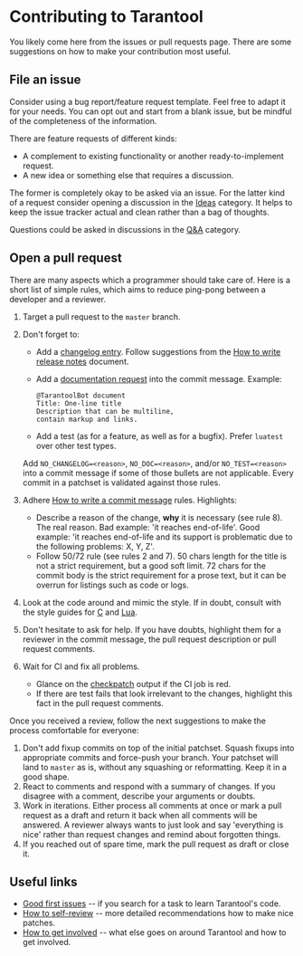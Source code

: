 # Contributing to Tarantool

You likely come here from the issues or pull requests page. There are some
suggestions on how to make your contribution most useful.

## File an issue

Consider using a bug report/feature request template. Feel free to adapt it for
your needs. You can opt out and start from a blank issue, but be mindful of the
completeness of the information.

There are feature requests of different kinds:

* A complement to existing functionality or another ready-to-implement request.
* A new idea or something else that requires a discussion.

The former is completely okay to be asked via an issue. For the latter kind of
a request consider opening a discussion in the [Ideas][ideas] category. It
helps to keep the issue tracker actual and clean rather than a bag of thoughts.

Questions could be asked in discussions in the [Q&A][q-a] category.

## Open a pull request

There are many aspects which a programmer should take care of. Here is a short
list of simple rules, which aims to reduce ping-pong between a developer and a
reviewer.

1. Target a pull request to the `master` branch.
2. Don't forget to:
   - Add a [changelog entry][changelogs]. Follow suggestions from the
     [How to write release notes][release-notes] document.
   - Add a [documentation request][docbot] into the commit message. Example:

     ```
     @TarantoolBot document
     Title: One-line title
     Description that can be multiline,
     contain markup and links.
     ```
   - Add a test (as for a feature, as well as for a bugfix). Prefer `luatest`
     over other test types.

   Add `NO_CHANGELOG=<reason>`, `NO_DOC=<reason>`, and/or `NO_TEST=<reason>`
   into a commit message if some of those bullets are not applicable. Every
   commit in a patchset is validated against those rules.
3. Adhere [How to write a commit message][commit-message] rules. Highlights:
   - Describe a reason of the change, **why** it is necessary (see rule 8). The
     real reason. Bad example: 'it reaches end-of-life'. Good example: 'it
     reaches end-of-life and its support is problematic due to the following
     problems: X, Y, Z'.
   - Follow 50/72 rule (see rules 2 and 7). 50 chars length for the title is
     not a strict requirement, but a good soft limit. 72 chars for the commit
     body is the strict requirement for a prose text, but it can be overrun for
     listings such as code or logs.
4. Look at the code around and mimic the style. If in doubt, consult with the
   style guides for [C][c-style] and [Lua][lua-style].
5. Don't hesitate to ask for help. If you have doubts, highlight them for a
   reviewer in the commit message, the pull request description or pull request
   comments.
6. Wait for CI and fix all problems.
   - Glance on the [checkpatch][checkpatch] output if the CI job is red.
   - If there are test fails that look irrelevant to the changes, highlight
     this fact in the pull request comments.

Once you received a review, follow the next suggestions to make the process
comfortable for everyone:

1. Don't add fixup commits on top of the initial patchset. Squash fixups into
   appropriate commits and force-push your branch. Your patchset will land to
   `master` as is, without any squashing or reformatting. Keep it in a good
   shape.
2. React to comments and respond with a summary of changes. If you disagree with
   a comment, describe your arguments or doubts.
3. Work in iterations. Either process all comments at once or mark a pull
   request as a draft and return it back when all comments will be answered. A
   reviewer always wants to just look and say 'everything is nice' rather than
   request changes and remind about forgotten things.
4. If you reached out of spare time, mark the pull request as draft or close
   it.

## Useful links

* [Good first issues][good-first-issues] -- if you search for a task to learn
  Tarantool's code.
* [How to self-review][self-review] -- more detailed recommendations how to
  make nice patches.
* [How to get involved][get-involved] -- what else goes on around Tarantool and
  how to get involved.

[ideas]: https://github.com/tarantool/tarantool/discussions/categories/ideas
[q-a]: https://github.com/tarantool/tarantool/discussions/categories/q-a
[changelogs]: doc/changelogs.md
[release-notes]: https://www.tarantool.io/en/doc/latest/contributing/release_notes/
[docbot]: https://github.com/tarantool/docbot
[commit-message]: https://www.tarantool.io/en/doc/latest/dev_guide/developer_guidelines/#how-to-write-a-commit-message
[c-style]: https://www.tarantool.io/en/doc/latest/dev_guide/c_style_guide/
[lua-style]: https://www.tarantool.io/en/doc/latest/dev_guide/lua_style_guide/
[checkpatch]: https://github.com/tarantool/checkpatch
[good-first-issues]: https://github.com/tarantool/tarantool/wiki/Good-first-issues
[self-review]: https://github.com/tarantool/tarantool/wiki/Code-review-procedure
[get-involved]: https://www.tarantool.io/en/doc/latest/contributing/contributing/

